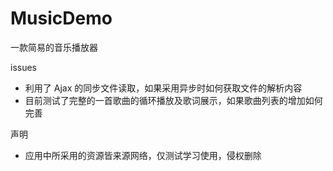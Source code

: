 # MusicDemo
一款简易的音乐播放器

issues
- 利用了 Ajax 的同步文件读取，如果采用异步时如何获取文件的解析内容
- 目前测试了完整的一首歌曲的循环播放及歌词展示，如果歌曲列表的增加如何完善

声明
- 应用中所采用的资源皆来源网络，仅测试学习使用，侵权删除
